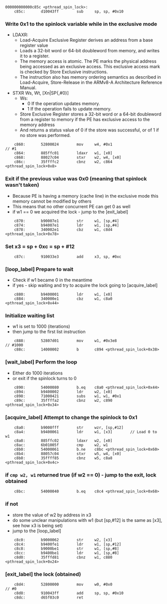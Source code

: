

```
000000000000c85c <pthread_spin_lock>:
    c85c:       d10043ff        sub     sp, sp, #0x10
```

### Write 0x1 to the spinlock variable while in the exclusive mode

  * LDAXR:
    * Load-Acquire Exclusive Register derives an address from a base register value
    * Loads a 32-bit word or 64-bit doubleword from memory, and writes it to a register. 
    * The memory access is atomic. The PE marks the physical address being accessed as an exclusive access. This exclusive access mark is checked by Store Exclusive instructions.
    * The instruction also has memory ordering semantics as described in Load-Acquire, Store-Release in the ARMv8-A Architecture Reference Manual.
  * STXR Ws, Wt, [Xn|SP{,#0}] 
    * Ws:
      * 0 If the operation updates memory.
      * 1 If the operation fails to update memory.
    * Store Exclusive Register stores a 32-bit word or a 64-bit doubleword from a register to memory if the PE has exclusive access to the memory address
    * And returns a status value of 0 if the store was successful, or of 1 if no store was performed. 
```
    c860:       52800024        mov     w4, #0x1                        // #1
    c864:       885ffc01        ldaxr   w1, [x0]
    c868:       88027c04        stxr    w2, w4, [x0]
    c86c:       35ffffc2        cbnz    w2, c864 <pthread_spin_lock+0x8>
```
### Exit if the previous value was 0x0 (meaning that spinlock wasn't taken)
* Because PE is having a memory (cache line) in the exclusive mode this memory cannot be modified by others
* This means that no other concurrent PE can get 0 as well
* if w1 == 0 we acquired the lock - jump to the [exit_label]
```
    c870:       b90007e1        str     w1, [sp,#4]
    c874:       b94007e1        ldr     w1, [sp,#4]
    c878:       340002e1        cbz     w1, c8d4 <pthread_spin_lock+0x78>
```

### Set x3 = sp + 0xc = sp + #12
```
    c87c:       910033e3        add     x3, sp, #0xc
```

### [loop_label] Prepare to wait
* Check if w1 became 0 in the meantime
* if yes - skip waiting and try to acquire the lock going to [acquire_label]
```
    c880:       b9400001        ldr     w1, [x0]
    c884:       340000e1        cbz     w1, c8a0 <pthread_spin_lock+0x44>
```
### Initialize waiting list
* w1 is set to 1000 (iterations)
* then jump to the first list instruction
```
    c888:       52807d01        mov     w1, #0x3e8                      // #1000
    c88c:       14000002        b       c894 <pthread_spin_lock+0x38>
```

### [wait_label] Perform the loop
* Either do 1000 iterations
* or exit if the spinlock turns to 0
```
    c890:       54000080        b.eq    c8a0 <pthread_spin_lock+0x44>
    c894:       b9400002        ldr     w2, [x0]
    c898:       71000421        subs    w1, w1, #0x1
    c89c:       35ffffa2        cbnz    w2, c890 <pthread_spin_lock+0x34>
```

### [acquire_label] Attempt to change the spinlock to 0x1
```
    c8a0:       b9000fff        str     wzr, [sp,#12]
    c8a4:       b9400061        ldr     w1, [x3]        // Load 0 to w1
    c8a8:       885ffc02        ldaxr   w2, [x0]
    c8ac:       6b01005f        cmp     w2, w1
    c8b0:       54000061        b.ne    c8bc <pthread_spin_lock+0x60>
    c8b4:       88057c04        stxr    w5, w4, [x0]
    c8b8:       35ffff85        cbnz    w5, c8a8 <pthread_spin_lock+0x4c>
```
### if `cmp w2, w1` returned true (if w2 == 0) - jump to the exit, lock obtained
```
    c8bc:       54000040        b.eq    c8c4 <pthread_spin_lock+0x68>
```
### if not 
* store the value of w2 by address in x3
* do some unclear manipulations with w1 (but [sp,#12] is the same as [x3], see how x3 is being set)
* jump to the [loop_label]
```
    c8c0:       b9000062        str     w2, [x3]
    c8c4:       b9400fe1        ldr     w1, [sp,#12]
    c8c8:       b9000be1        str     w1, [sp,#8]
    c8cc:       b9400be1        ldr     w1, [sp,#8]
    c8d0:       35fffd81        cbnz    w1, c880 <pthread_spin_lock+0x24>
```

### [exit_label] the lock (obtained)
```
    c8d4:       52800000        mov     w0, #0x0                        // #0
    c8d8:       910043ff        add     sp, sp, #0x10
    c8dc:       d65f03c0        ret
```
